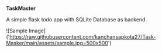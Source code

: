 **TaskMaster**

A simple flask todo app with SQLite Database as backend.

![Sample Image] ('https://raw.githubusercontent.com/kanchansapkota27/Task-Masker/main/assets/sample.jpg=500x500')
